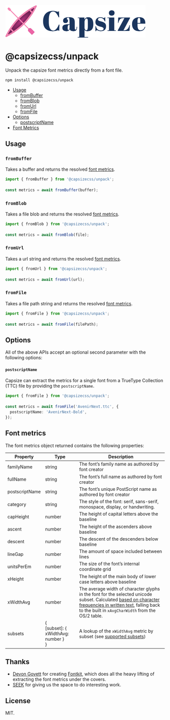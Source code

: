 <img src="https://raw.githubusercontent.com/seek-oss/capsize/HEAD/images/capsize-header.png" alt="Capsize" title="Capsize" width="443px" />
<br/>

# @capsizecss/unpack

Unpack the capsize font metrics directly from a font file.

```bash
npm install @capsizecss/unpack
```

- [Usage](#usage)
  - [fromBuffer](#frombuffer)
  - [fromBlob](#fromblob)
  - [fromUrl](#fromurl)
  - [fromFile](#fromfile)
- [Options](#options)
  - [postscriptName](#postscriptname)
- [Font Metrics](#font-metrics)

## Usage

### `fromBuffer`

Takes a buffer and returns the resolved [font metrics](#font-metrics).

```ts
import { fromBuffer } from '@capsizecss/unpack';

const metrics = await fromBuffer(buffer);
```

### `fromBlob`

Takes a file blob and returns the resolved [font metrics](#font-metrics).

```ts
import { fromBlob } from '@capsizecss/unpack';

const metrics = await fromBlob(file);
```

### `fromUrl`

Takes a url string and returns the resolved [font metrics](#font-metrics).

```ts
import { fromUrl } from '@capsizecss/unpack';

const metrics = await fromUrl(url);
```

### `fromFile`

Takes a file path string and returns the resolved [font metrics](#font-metrics).

```ts
import { fromFile } from '@capsizecss/unpack';

const metrics = await fromFile(filePath);
```

## Options

All of the above APIs accept an optional second parameter with the following options:

#### `postscriptName`

Capsize can extract the metrics for a single font from a TrueType Collection (TTC) file by providing the `postscriptName`.

```ts
import { fromFile } from '@capsizecss/unpack';

const metrics = await fromFile('AvenirNext.ttc', {
  postscriptName: 'AvenirNext-Bold',
});
```

## Font metrics

The font metrics object returned contains the following properties:

| Property       | Type                                        | Description                                                                                                                                                                                                       |
| -------------- | ------------------------------------------- | ----------------------------------------------------------------------------------------------------------------------------------------------------------------------------------------------------------------- |
| familyName     | string                                      | The font’s family name as authored by font creator                                                                                                                                                                |
| fullName       | string                                      | The font’s full name as authored by font creator                                                                                                                                                                  |
| postscriptName | string                                      | The font’s unique PostScript name as authored by font creator                                                                                                                                                     |
| category       | string                                      | The style of the font: serif, sans-serif, monospace, display, or handwriting.                                                                                                                                     |
| capHeight      | number                                      | The height of capital letters above the baseline                                                                                                                                                                  |
| ascent         | number                                      | The height of the ascenders above baseline                                                                                                                                                                        |
| descent        | number                                      | The descent of the descenders below baseline                                                                                                                                                                      |
| lineGap        | number                                      | The amount of space included between lines                                                                                                                                                                        |
| unitsPerEm     | number                                      | The size of the font’s internal coordinate grid                                                                                                                                                                   |
| xHeight        | number                                      | The height of the main body of lower case letters above baseline                                                                                                                                                  |
| xWidthAvg      | number                                      | The average width of character glyphs in the font for the selected unicode subset. Calculated [based on character frequencies in written text], falling back to the built in `xAvgCharWidth` from the OS/2 table. |
| subsets        | {<br/>[subset]: { xWidthAvg: number }<br/>} | A lookup of the `xWidthAvg` metric by subset (see [supported subsets])                                                                                                                                            |

[based on character frequencies in written text]: ../metrics/README.md#how-xwidthavg-is-calculated
[supported subsets]: ../metrics/README.md#subsets

## Thanks

- [Devon Govett](https://github.com/devongovett) for creating [Fontkit](https://github.com/foliojs/fontkit), which does all the heavy lifting of extracting the font metrics under the covers.
- [SEEK](https://www.seek.com.au) for giving us the space to do interesting work.

## License

MIT.
